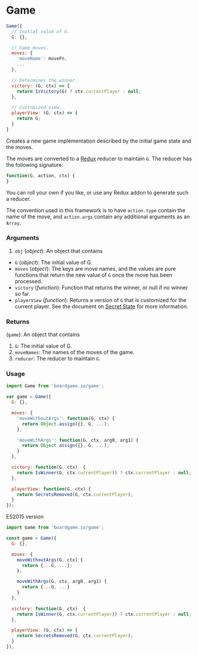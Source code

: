 # Game

```js
Game({
  // Initial value of G.
  G: {},

  // Game moves.
  moves: {
    'moveName': moveFn,
    ...
  },

  // Determines the winner.
  victory: (G, ctx) => {
    return IsVictory(G) ? ctx.currentPlayer : null;
  },

  // Customized view.
  playerView: (G, ctx) => {
    return G;
  }
}
```

Creates a new game implementation described by the initial
game state and the moves.

The moves are converted to a [Redux](http://redux.js.org/docs/basics/Reducers.html) reducer to maintain `G`. The reducer has the following signature:

```js
function(G, action, ctx) {
}
```

You can roll your own if you like, or use any Redux
addon to generate such a reducer.

The convention used in this framework is to
have `action.type` contain the name of the move, and
`action.args` contain any additional arguments as an
`Array`.

### Arguments

1. `obj` (*object*): An object that contains

  - `G` (*object*): The initial value of G.
  - `moves` (*object*): The keys are move names, and the values
    are pure functions that return the new value of `G` once
    the move has been processed.
  - `victory` (*function*): Function that returns the winner, or null if no winner so far.
  - `playerView` (*function*): Returns a version of `G` that
    is customized for the current player. See the document on
    [Secret State](/secret-state) for more information.

### Returns

(`game`): An object that contains
1. `G`: The initial value of G.
2. `moveNames`: The names of the moves of the game.
3. `reducer`: The reducer to maintain `G`.

### Usage

```js
import Game from 'boardgame.io/game';

var game = Game({
  G: {},

  moves: {
    'moveWithoutArgs': function(G, ctx) {
      return Object.assign({}, G, ...);
    },

    'moveWithArgs': function(G, ctx, arg0, arg1) {
      return Object.assign({}, G, ...);
    }
  },

  victory: function(G, ctx)  {
    return IsWinner(G, ctx.currentPlayer)) ? ctx.currentPlayer : null;
  },

  playerView: function(G, ctx) {
    return SecretsRemoved(G, ctx.currentPlayer);
  }
});
```

ES2015 version

```js
import Game from 'boardgame.io/game';

const game = Game({
  G: {},

  moves: {
    moveWithoutArgs(G, ctx) {
      return {...G, ...};
    },

    moveWithArgs(G, ctx, arg0, arg1) {
      return {...G, ...}
    }
  },

  victory: function(G, ctx)  {
    return IsWinner(G, ctx.currentPlayer)) ? ctx.currentPlayer : null;
  },

  playerView: (G, ctx) => {
    return SecretsRemoved(G, ctx.currentPlayer);
  }
});
```

